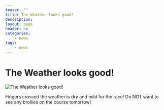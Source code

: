 ```yaml
---
teaser: ""
title: The Weather looks good!
description: 
layout: page
header: no
categories:
    - news
tags:
    - news
---
```



# The Weather looks good!

![The Weather looks good!](http://duxfordsoapboxderby.files.wordpress.com/2013/10/img_2246.png)

Fingers crossed the weather is dry and mild for the race! Do NOT want to see any brollies on the course tomorrow!
